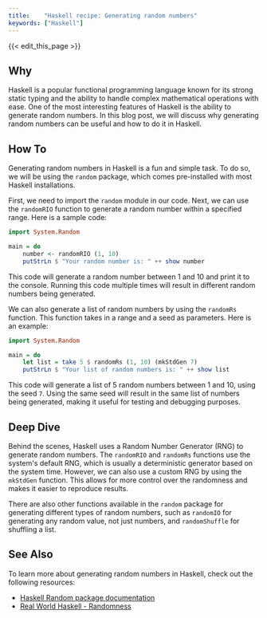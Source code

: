 ```yaml
---
title:    "Haskell recipe: Generating random numbers"
keywords: ["Haskell"]
---
```


{{< edit_this_page >}}

## Why

Haskell is a popular functional programming language known for its strong static typing and the ability to handle complex mathematical operations with ease. One of the most interesting features of Haskell is the ability to generate random numbers. In this blog post, we will discuss why generating random numbers can be useful and how to do it in Haskell.

## How To

Generating random numbers in Haskell is a fun and simple task. To do so, we will be using the `random` package, which comes pre-installed with most Haskell installations.

First, we need to import the `random` module in our code. Next, we can use the `randomRIO` function to generate a random number within a specified range. Here is a sample code:

```Haskell
import System.Random

main = do
    number <- randomRIO (1, 10)
    putStrLn $ "Your random number is: " ++ show number
```

This code will generate a random number between 1 and 10 and print it to the console. Running this code multiple times will result in different random numbers being generated.

We can also generate a list of random numbers by using the `randomRs` function. This function takes in a range and a seed as parameters. Here is an example:

```Haskell
import System.Random

main = do
    let list = take 5 $ randomRs (1, 10) (mkStdGen 7)
    putStrLn $ "Your list of random numbers is: " ++ show list
```

This code will generate a list of 5 random numbers between 1 and 10, using the seed `7`. Using the same seed will result in the same list of numbers being generated, making it useful for testing and debugging purposes.

## Deep Dive

Behind the scenes, Haskell uses a Random Number Generator (RNG) to generate random numbers. The `randomRIO` and `randomRs` functions use the system's default RNG, which is usually a deterministic generator based on the system time. However, we can also use a custom RNG by using the `mkStdGen` function. This allows for more control over the randomness and makes it easier to reproduce results.

There are also other functions available in the `random` package for generating different types of random numbers, such as `randomIO` for generating any random value, not just numbers, and `randomShuffle` for shuffling a list.

## See Also

To learn more about generating random numbers in Haskell, check out the following resources:

- [Haskell Random package documentation](https://hackage.haskell.org/package/random)
- [Real World Haskell - Randomness](http://book.realworldhaskell.org/read/randomness.html)